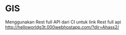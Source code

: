 # GIS
Menggunakan Rest full API dari CI
untuk link Rest full api http://helloworldg3t.000webhostapp.com/?dir=Ahass2/
